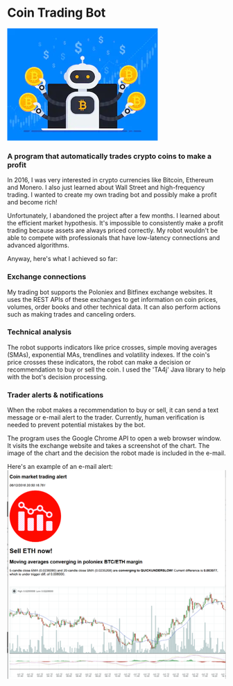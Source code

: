 # Coin Trading Bot

![](media/cryptocurrency-trading-bot-stock.jpg)

### A program that automatically trades crypto coins to make a profit

In 2016, I was very interested in crypto currencies like Bitcoin, Ethereum and Monero. I also just learned about Wall Street and high-frequency trading. I wanted to create my own trading bot and possibly make a profit and become rich!

Unfortunately, I abandoned the project after a few months. I learned about the efficient market hypothesis. It's impossible to consistently make a profit trading because assets are always priced correctly. My robot wouldn't be able to compete with professionals that have low-latency connections and advanced algorithms.

Anyway, here's what I achieved so far:

### Exchange connections

My trading bot supports the Poloniex and Bitfinex exchange websites. It uses the REST APIs of these exchanges to get information on coin prices, volumes, order books and other technical data. It can also perform actions such as making trades and canceling orders.

### Technical analysis

The robot supports indicators like price crosses, simple moving averages (SMAs), exponential MAs, trendlines and volatility indexes. If the coin's price crosses these indicators, the robot can make a decision or recommendation to buy or sell the coin. I used the 'TA4j' Java library to help with the bot's decision processing.

### Trader alerts & notifications

When the robot makes a recommendation to buy or sell, it can send a text message or e-mail alert to the trader. Currently, human verification is needed to prevent potential mistakes by the bot.

The program uses the Google Chrome API to open a web browser window. It visits the exchange website and takes a screenshot of the chart. The image of the chart and the decision the robot made is included in the e-mail.

Here's an example of an e-mail alert:
![](media/example_email_1.png)

